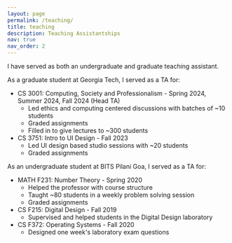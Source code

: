 ```yaml
---
layout: page
permalink: /teaching/
title: teaching
description: Teaching Assistantships
nav: true
nav_order: 2
---
```


I have served as both an undergraduate and graduate teaching assistant.

As a graduate student at Georgia Tech, I served as a TA for:

- CS 3001: Computing, Society and Professionalism - Spring 2024, Summer 2024, Fall 2024 (Head TA)
  - Led ethics and computing centered discussions with batches of ~10 students
  - Graded assignments
  - Filled in to give lectures to ~300 students
- CS 3751: Intro to UI Design - Fall 2023
  - Led UI design based studio sessions with ~20 students
  - Graded assignments

As an undergraduate student at BITS Pilani Goa, I served as a TA for:

- MATH F231: Number Theory - Spring 2020
  - Helped the professor with course structure
  - Taught ~80 students in a weekly problem solving session
  - Graded assignments
- CS F215: Digital Design - Fall 2019
  - Supervised and helped students in the Digital Design laboratory
- CS F372: Operating Systems - Fall 2020
  - Designed one week's laboratory exam questions

